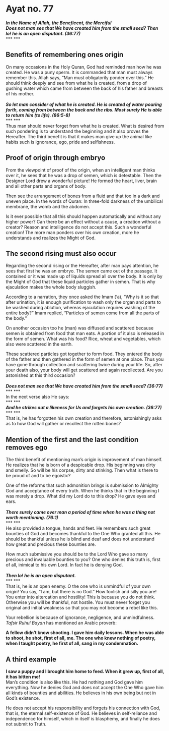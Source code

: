 Ayat no.  77
============

***In the Name of Allah, the Beneficent, the Merciful***  
***Does not man see that We have created him from the small seed? Then
lo! he is an open disputant. (36:77)***  
*** ***

Benefits of remembering ones origin
-----------------------------------

On many occasions in the Holy Quran, God had reminded man how he was
created. He was a puny sperm. It is commanded that man must always
remember this. Allah says, “Man must obligatorily ponder over this.” He
should think deeply and see from what he is created, from a drop of
gushing water which came from between the back of his father and breasts
of his mother.  
    
***So let man consider of what he is created. He is created of water
pouring forth, coming from between the back and the ribs. Most surely He
is able to return him (to life). (86:5-8)***  
*** ***  
 Thus man should never forget from what he is created. What is desired
from such pondering is to understand the beginning and it also proves
the Hereafter. The third benefit is that it makes man give up the animal
like habits such is ignorance, ego, pride and selfishness.

Proof of origin through embryo
------------------------------

From the viewpoint of proof of the origin, when an intelligent man
thinks over it, he sees that he was a drop of semen, which is
detestable. Then the Designer Lord drew a wonderful picture! He formed
the heart, liver, brain and all other parts and organs of body.

Then see the arrangement of bones from a fluid and that too in a dark
and uneven place. In the words of Quran: In three-fold darkness of the
umbilical membrane, the womb and the abdomen.

Is it ever possible that all this should happen automatically and
without any higher power? Can there be an effect without a cause, a
creation without a creator? Reason and intelligence do not accept this.
Such a wonderful creation! The more man ponders over his own creation,
more he understands and realizes the Might of God.

The second rising must also occur
---------------------------------

Regarding the second rising or the Hereafter, after man pays attention,
he sees that first he was an embryo. The semen came out of the passage.
It contained or it was made up of liquids spread all over the body. It
is only by the Might of God that these liquid particles gather in semen.
That is why ejaculation makes the whole body sluggish.

According to a narration, they once asked the Imam (‘a), “Why is it so
that after urination, it is enough purification to wash only the organ
and parts to be washed during ablution, whereas ejaculation requires
washing of the entire body?” Imam replied, “Particles of semen come from
all the parts of the body.”

On another occasion too he (man) was diffused and scattered because
semen is obtained from food that man eats. A portion of it also is
released in the form of semen. What was his food? Rice, wheat and
vegetables, which also were scattered in the earth.

These scattered particles got together to form food. They entered the
body of the father and then gathered in the form of semen at one place.
Thus you have gone through collection and scattering twice during your
life. So, after your death also, your body will get scattered and again
recollected. Are you astonished at this third occasion?  
    
***Does not man see that We have created him from the small seed?
(36:77)***  
*** ***  
 In the next verse also He says:  
*** ***  
***And he strikes out a likeness for Us and forgets his own creation.
(36:77)***  
*** ***  
 That is, he has forgotten his own creation and therefore, astonishingly
asks as to how God will gather or recollect the rotten bones?

Mention of the first and the last condition removes ego
-------------------------------------------------------

The third benefit of mentioning man’s origin is improvement of man
himself. He realizes that he is born of a despicable drop. His beginning
was dirty and smelly. So will be his corpse, dirty and stinking. Then
what is there to be proud of and to be egoistic?

One of the reforms that such admonition brings is submission to Almighty
God and acceptance of every truth. When he thinks that in the beginning
I was merely a drop. What did my Lord do to this drop? He gave eyes and
ears.  
    
***There surely came over man a period of time when he was a thing not
worth mentioning. (76:1)***  
*** ***  
 He also provided a tongue, hands and feet. He remembers such great
bounties of God and becomes thankful to the One Who granted all this. He
should be thankful unless he is blind and deaf and does not understand
how great and precious these bounties are.

How much submissive you should be to the Lord Who gave so many precious
and invaluable bounties to you? One who denies this truth is, first of
all, inimical to his own Lord. In fact he is denying God.  
    
***Then lo! he is an open disputant.***  
*** ***  
 That is, he is an open enemy. O the one who is unmindful of your own
origin! You say, “I am, but there is no God.” How foolish and silly you
are! You enter into altercation and hostility! This is because you do
not think. Otherwise you will be thankful, not hostile. You must never
forget you original and initial weakness so that you may not become a
rebel like this.

Your rebellion is because of ignorance, negligence, and unmindfulness.
*Tafsir Ruhul Bayan* has mentioned an Arabic proverb:

**A fellow didn’t know shooting. I gave him daily lessons. When he was
able to shoot, he shot, first of all, me. The one who knew nothing of
poetry, when I taught poetry, he first of all, sang in my
condemnation.**

A third example
---------------

**I saw a puppy and I brought him home to feed. When it grew up, first
of all, it has bitten me!**  
 Man’s condition is also like this. He had nothing and God gave him
everything. Now he denies God and does not accept the One Who gave him
all kinds of bounties and abilities. He believes in his own being but
not in God’s existence.

He does not accept his responsibility and forgets his connection with
God, that is, the eternal self-existence of God. He believes in
self-reliance and independence for himself, which in itself is
blasphemy, and finally he does not submit to Truth.


